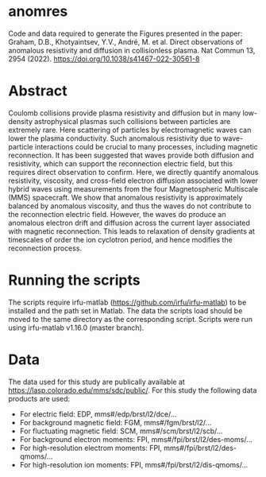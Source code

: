# anomres
Code and data required to generate the Figures presented in the paper: Graham, D.B., Khotyaintsev, Y.V., André, M. et al. Direct observations of anomalous resistivity and diffusion in collisionless plasma. Nat Commun 13, 2954 (2022). https://doi.org/10.1038/s41467-022-30561-8

# Abstract
Coulomb collisions provide plasma resistivity and diffusion but in many low-density astrophysical plasmas such collisions between particles are extremely rare. Here scattering of particles by electromagnetic waves can lower the plasma conductivity. Such anomalous resistivity due to wave-particle interactions could be crucial to many processes, including magnetic reconnection. It has been suggested that waves provide both diffusion and resistivity, which can support the reconnection electric field, but this requires direct observation to confirm. Here, we directly quantify anomalous resistivity, viscosity, and cross-field electron diffusion associated with lower hybrid waves using measurements from the four Magnetospheric Multiscale (MMS) spacecraft. We show that anomalous resistivity is approximately balanced by anomalous viscosity, and thus the waves do not contribute to the reconnection electric field. However, the waves do produce an anomalous electron drift and diffusion across the current layer associated with magnetic reconnection. This leads to relaxation of density gradients at timescales of order the ion cyclotron period, and hence modifies the reconnection process. 

# Running the scripts
The scripts require irfu-matlab (https://github.com/irfu/irfu-matlab) to be installed and the path set in Matlab. The data the scripts load should be moved to the same directory as the corresponding script. Scripts were run using irfu-matlab v1.16.0 (master branch). 

# Data
The data used for this study are publically available at https://lasp.colorado.edu/mms/sdc/public/. 
For this study the following data products are used: 
- For electric field: EDP, mms\#/edp/brst/l2/dce/...
- For background magnetic field: FGM, mms\#/fgm/brst/l2/... 
- For fluctuating magnetic field: SCM, mms\#/scm/brst/l2/scb/... 
- For background electron moments: FPI, mms\#/fpi/brst/l2/des-moms/... 
- For high-resolution electrom moments: FPI, mms\#/fpi/brst/l2/des-qmoms/... 
- For high-resolution ion moments: FPI, mms\#/fpi/brst/l2/dis-qmoms/... 


